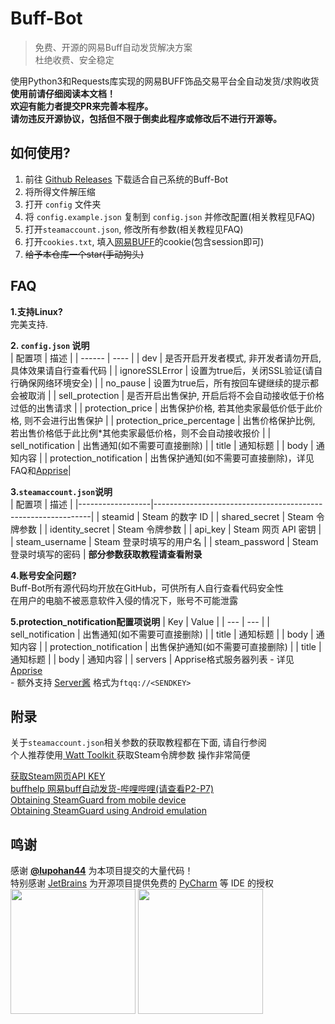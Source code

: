# Buff-Bot  
> 免费、开源的网易Buff自动发货解决方案  
> 杜绝收费、安全稳定

使用Python3和Requests库实现的网易BUFF饰品交易平台全自动发货/求购收货  
**使用前请仔细阅读本文档！**  
**欢迎有能力者提交PR来完善本程序。**  
**请勿违反开源协议，包括但不限于倒卖此程序或修改后不进行开源等。**

## 如何使用?
1. 前往 [Github Releases](https://github.com/jiajiaxd/Buff-Bot/releases/latest) 下载适合自己系统的Buff-Bot
2. 将所得文件解压缩
3. 打开 `config` 文件夹
4. 将 `config.example.json` 复制到 `config.json` 并修改配置(相关教程见FAQ)
5. 打开`steamaccount.json`, 修改所有参数(相关教程见FAQ)
6. 打开`cookies.txt`, 填入[网易BUFF](https://buff.163.com)的cookie(包含session即可) 
7. ~~给予本仓库一个star(手动狗头)~~
## FAQ
**1.支持Linux?**  
完美支持.

**2. `config.json` 说明**  
| 配置项 | 描述 | 
| ------ | ---- |
| dev  | 是否开启开发者模式, 非开发者请勿开启, 具体效果请自行查看代码    |
| ignoreSSLError   | 设置为true后，关闭SSL验证(请自行确保网络环境安全)   |
| no_pause  | 设置为true后，所有按回车键继续的提示都会被取消     |
| sell_protection      | 是否开启出售保护, 开启后将不会自动接收低于价格过低的出售请求      |
| protection_price        | 出售保护价格, 若其他卖家最低价低于此价格, 则不会进行出售保护   |
| protection_price_percentage    | 出售价格保护比例, 若出售价格低于此比例*其他卖家最低价格，则不会自动接收报价         |
| sell_notification       | 出售通知(如不需要可直接删除)           |
| title        | 通知标题           |
| body          | 通知内容       |
| protection_notification         | 出售保护通知(如不需要可直接删除)，详见FAQ和[Apprise](https://github.com/caronc/apprise)|

**3.`steamaccount.json`说明**  
| 配置项              | 描述                                                         |
|------------------|--------------------------------------------------------------|
| steamid          | Steam 的数字 ID                                             |
| shared_secret    | Steam 令牌参数                                               |
| identity_secret  | Steam 令牌参数                                               |
| api_key          | Steam 网页 API 密钥                                          |
| steam_username   | Steam 登录时填写的用户名                                     |
| steam_password   | Steam 登录时填写的密码                                       |
**部分参数获取教程请查看附录**

**4.账号安全问题?**  
Buff-Bot所有源代码均开放在GitHub，可供所有人自行查看代码安全性  
在用户的电脑不被恶意软件入侵的情况下，账号不可能泄露  

**5.protection_notification配置项说明**
| Key | Value |
| --- | --- |
| sell_notification | 出售通知(如不需要可直接删除) |
| title | 通知标题 |
| body | 通知内容 |
| protection_notification | 出售保护通知(如不需要可直接删除) |
| title | 通知标题 |
| body | 通知内容 |
| servers   | Apprise格式服务器列表 - 详见[Apprise](https://github.com/caronc/apprise)<br>- 额外支持 [Server酱](https://sct.ftqq.com/) 格式为`ftqq://<SENDKEY>`    

## 附录
关于`steamaccount.json`相关参数的获取教程都在下面, 请自行参阅  
个人推荐使用[ Watt Toolkit ](https://github.com/BeyondDimension/SteamTools)获取Steam令牌参数 操作非常简便

[获取Steam网页API KEY](http://steamcommunity.com/dev/apikey)  
[buffhelp 网易buff自动发货-哔哩哔哩(请查看P2-P7)](https://www.bilibili.com/video/BV1DT4y1P7Dx)  
[Obtaining SteamGuard from mobile device]( https://github.com/SteamTimeIdler/stidler/wiki/Getting-your-%27shared_secret%27-code-for-use-with-Auto-Restarter-on-Mobile-Authentication )  
[Obtaining SteamGuard using Android emulation]( https://github.com/codepath/android_guides/wiki/Genymotion-2.0-Emulators-with-Google-Play-support)

## 鸣谢
感谢 [**@lupohan44**](https://github.com/lupohan44) 为本项目提交的大量代码！  
特别感谢 [JetBrains](https://www.jetbrains.com/) 为开源项目提供免费的 [PyCharm](https://www.jetbrains.com/pycharm/) 等 IDE 的授权  
[<img src="https://resources.jetbrains.com/storage/products/company/brand/logos/jb_beam.svg" width="200"/>](https://jb.gg/OpenSourceSupport)
[<img src="https://resources.jetbrains.com/storage/products/company/brand/logos/PyCharm_icon.svg" width="200"/>](https://jb.gg/OpenSourceSupport)
